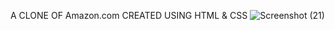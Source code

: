 A CLONE OF Amazon.com CREATED USING HTML & CSS
![Screenshot (21)](https://github.com/Abhijit-codder/PROJECT-AMAZON_WEB/assets/111674298/94e3e68e-4c40-4f44-ad52-dcc5b76fd8a9)


